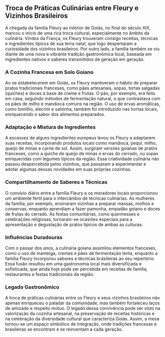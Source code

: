 ## Troca de Práticas Culinárias entre Fleury e Vizinhos Brasileiros

A chegada da família Fleury ao interior de Goiás, no final do século XIX, marcou o início de uma rica troca cultural, especialmente no âmbito da culinária. Vindos da França, os Fleury trouxeram consigo receitas, técnicas e ingredientes típicos de sua terra natal, que logo despertaram a curiosidade dos vizinhos brasileiros. Por outro lado, a família também se viu diante de uma nova e vibrante tradição gastronômica local, baseada em ingredientes nativos e saberes transmitidos de geração em geração.

### A Cozinha Francesa em Solo Goiano

Ao se estabelecerem em Goiás, os Fleury mantiveram o hábito de preparar pratos tradicionais franceses, como pães artesanais, sopas, tortas salgadas (quiches) e doces à base de creme e frutas. O pão, por exemplo, era feito em casa, seguindo métodos de fermentação natural, o que contrastava com os pães de milho e mandioca comuns na região. O uso de ervas aromáticas, como tomilho, alecrim e salsinha, também foi introduzido nas hortas locais, enriquecendo o sabor dos alimentos preparados.

### Adaptação e Mistura de Ingredientes

A escassez de alguns ingredientes europeus levou os Fleury a adaptarem suas receitas, incorporando produtos locais como mandioca, pequi, milho, queijo de minas e carne de sol. Assim, surgiram versões goianas de pratos franceses, como a quiche de queijo de minas e ervas do cerrado, ou sopas enriquecidas com legumes típicos da região. Essa criatividade culinária não passou despercebida pelos vizinhos, que passaram a experimentar e adotar algumas dessas novidades em suas próprias cozinhas.

### Compartilhamento de Saberes e Técnicas

O convívio diário entre a família Fleury e os moradores locais proporcionou um ambiente fértil para o intercâmbio de técnicas culinárias. As mulheres da família, por exemplo, ensinaram vizinhas a preparar massas, molhos e conservas, enquanto aprendiam a fazer pamonha, empadão goiano e doces de frutas do cerrado. As festas comunitárias, como quermesses e celebrações religiosas, tornaram-se ocasiões especiais para a apresentação e degustação de pratos típicos de ambas as culturas.

### Influências Duradouras

Com o passar dos anos, a culinária goiana assimilou elementos franceses, como o uso de manteiga, cremes e pães de fermentação lenta, enquanto a família Fleury incorporou sabores e técnicas brasileiras ao seu repertório. Essa fusão resultou em uma gastronomia local mais diversificada e sofisticada, que ainda hoje pode ser percebida em receitas de família, restaurantes e festas tradicionais da região.

### Legado Gastronômico

A troca de práticas culinárias entre os Fleury e seus vizinhos brasileiros não apenas enriqueceu o paladar da comunidade, mas também fortaleceu laços de amizade e respeito mútuo. O legado dessa convivência pode ser visto na valorização da cozinha artesanal, na preservação de receitas históricas e na celebração da diversidade cultural que caracteriza Goiás. Assim, a mesa tornou-se um espaço simbólico de integração, onde tradições francesas e brasileiras se encontram e se reinventam a cada geração.